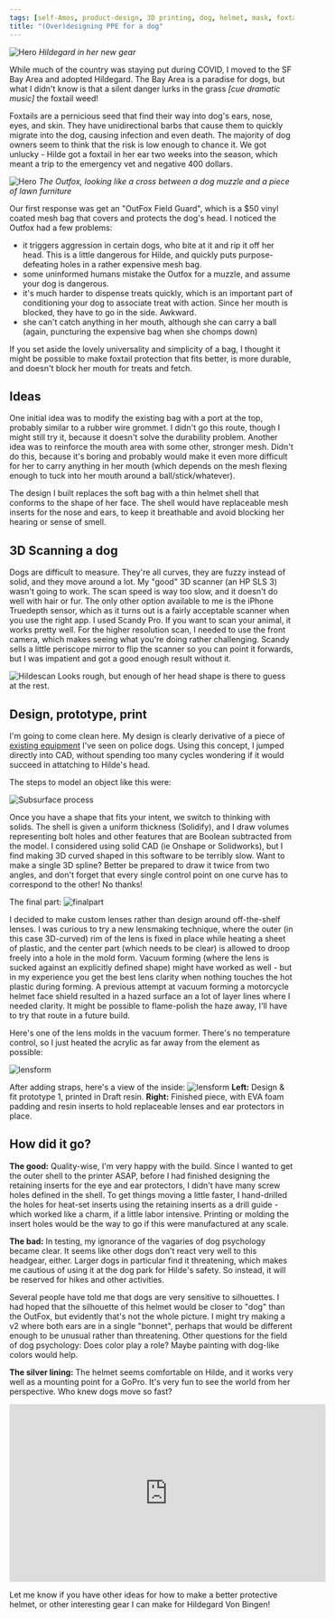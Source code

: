 ```yaml
---
tags: [self-Amos, product-design, 3D printing, dog, helmet, mask, foxtails, OutFox]
title: "(Over)designing PPE for a dog"
---
```

![Hero](https://i.imgur.com/2jNfUL5.jpg)
*Hildegard in her new gear*

While much of the country was staying put during COVID, I moved to the SF Bay Area and adopted Hildegard. The Bay Area is a paradise for dogs, but what I didn't know is that a silent danger lurks in the grass *[cue dramatic music]* the foxtail weed!

Foxtails are a pernicious seed that find their way into dog's ears, nose, eyes, and skin. They have unidirectional barbs that cause them to quickly migrate into the dog, causing infection and even death. The majority of dog owners seem to think that the risk is low enough to chance it. We got unlucky - Hilde got a foxtail in her ear two weeks into the season, which meant a trip to the emergency vet and negative 400 dollars.

![Hero](https://i.imgur.com/V1eA1xi.jpg)
*The Outfox, looking like a cross between a dog muzzle and a piece of lawn furniture*

Our first response was get an "OutFox Field Guard", which is a $50 vinyl coated mesh bag that covers and protects the dog's head. I noticed the Outfox had a few problems:

- it triggers aggression in certain dogs, who bite at it and rip it off her head. This is a little dangerous for Hilde, and quickly puts purpose-defeating holes in a rather expensive mesh bag.
- some uninformed humans mistake the Outfox for a muzzle, and assume your dog is dangerous.
- it's much harder to dispense treats quickly, which is an important part of conditioning your dog to associate treat with action. Since her mouth is blocked, they have to go in the side. Awkward.
- she can't catch anything in her mouth, although she can carry a ball (again, puncturing the expensive bag when she chomps down)

If you set aside the lovely universality and simplicity of a bag, I thought it might be possible to make foxtail protection that fits better, is more durable, and doesn't block her mouth for treats and fetch.

## Ideas

One initial idea was to modify the existing bag with a port at the top, probably similar to a rubber wire grommet. I didn't go this route, though I might still try it, because it doesn't solve the durability problem. Another idea was to reinforce the mouth area with some other, stronger mesh. Didn't do this, because it's boring and probably would make it even more difficult for her to carry anything in her mouth (which depends on the mesh flexing enough to tuck into her mouth around a ball/stick/whatever).

The design I built replaces the soft bag with a thin helmet shell that conforms to the shape of her face. The shell would have replaceable mesh inserts for the nose and ears, to keep it breathable and avoid blocking her hearing or sense of smell.  

## 3D Scanning a dog

Dogs are difficult to measure. They're all curves, they are fuzzy instead of solid, and they move around a lot. My "good" 3D scanner (an HP SLS 3) wasn't going to work. The scan speed is way too slow, and it doesn't do well with hair or fur. The only other option available to me is the iPhone Truedepth sensor, which as it turns out is a fairly acceptable scanner when you use the right app. I used ‎Scandy Pro. If you want to scan your animal, it works pretty well. For the higher resolution scan, I needed to use the front camera, which makes seeing what you're doing rather challenging. Scandy sells a little periscope mirror to flip the scanner so you can point it forwards, but I was impatient and got a good enough result without it.

![Hildescan](https://i.imgur.com/CAvqBTm.jpg)
Looks rough, but enough of her head shape is there to guess at the rest.

## Design, prototype, print

I'm going to come clean here. My design is clearly derivative of a piece of <a href="https://i.redd.it/o3qucseyjsz01.jpg">existing equipment</a> I've seen on police dogs. Using this concept, I jumped directly into CAD, without spending too many cycles wondering if it would succeed in attatching to Hilde's head.

The steps to model an object like this were:

![Subsurface process](https://i.imgur.com/9RXFShj.png)

Once you have a shape that fits your intent, we switch to thinking with solids. The shell is given a uniform thickness (Solidify), and I draw volumes representing bolt holes and other features that are Boolean subtracted from the model. I considered using solid CAD (ie Onshape or Solidworks), but I find making 3D curved shaped in this software to be terribly slow. Want to make a single 3D spline? Better be prepared to draw it twice from two angles, and don't forget that every single control point on one curve has to correspond to the other! No thanks!

The final part:
![finalpart](https://i.imgur.com/E9PdixZ.png)

I decided to make custom lenses rather than design around off-the-shelf lenses. I was curious to try a new lensmaking technique, where the outer (in this case 3D-curved) rim of the lens is fixed in place while heating a sheet of plastic, and the center part (which needs to be clear) is allowed to droop freely into a hole in the mold form. Vacuum forming (where the lens is sucked against an explicitly defined shape) might have worked as well - but in my experience you get the best lens clarity when nothing touches the hot plastic during forming. A previous attempt at vacuum forming a motorcycle helmet face shield resulted in a hazed surface an a lot of layer lines where I needed clarity. It might be possible to flame-polish the haze away, I'll have to try that route in a future build.

Here's one of the lens molds in the vacuum former. There's no temperature control, so I just heated the acrylic as far away from the element as possible:

![lensform](https://i.imgur.com/veXK5KU.png)


After adding straps, here's a view of the inside:
![lensform](https://i.imgur.com/wXOftjT.jpg)
**Left:** Design & fit prototype 1, printed in Draft resin. **Right:** Finished piece, with EVA foam padding and resin inserts to hold replaceable lenses and ear protectors in place.

## How did it go?

**The good:** Quality-wise, I'm very happy with the build. Since I wanted to get the outer shell to the printer ASAP, before I had finished designing the retaining inserts for the eye and ear protectors, I didn't have many screw holes defined in the shell. To get things moving a little faster, I hand-drilled the holes for heat-set inserts using the retaining inserts as a drill guide - which worked like a charm, if a little labor intensive. Printing or molding the insert holes would be the way to go if this were manufactured at any scale.

**The bad:** In testing, my ignorance of the vagaries of dog psychology became clear. It seems like other dogs don't react very well to this headgear, either. Larger dogs in particular find it threatening, which makes me cautious of using it at the dog park for Hilde's safety. So instead, it will be reserved for hikes and other activities.

Several people have told me that dogs are very sensitive to silhouettes. I had hoped that the silhouette of this helmet would be closer to "dog" than the OutFox, but evidently that's not the whole picture. I might try making a v2 where both ears are in a single "bonnet", perhaps that would be different enough to be unusual rather than threatening. Other questions for the field of dog psychology: Does color play a role? Maybe painting with dog-like colors would help.  

**The silver lining:** The helmet seems comfortable on Hilde, and it works very well as a mounting point for a GoPro. It's very fun to see the world from her perspective. Who knew dogs move so fast?

<iframe width="560" height="315" src="https://www.youtube.com/embed/lNzlvwt1wMM" title="YouTube video player" frameborder="0" allow="accelerometer; autoplay; clipboard-write; encrypted-media; gyroscope; picture-in-picture" allowfullscreen></iframe>

Let me know if you have other ideas for how to make a better protective helmet, or other interesting gear I can make for Hildegard Von Bingen!
